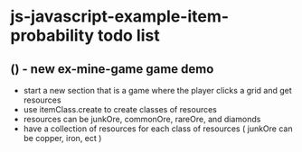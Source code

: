# js-javascript-example-item-probability todo list

## () - new ex-mine-game game demo
* start a new section that is a game where the player clicks a grid and get resources
* use itemClass.create to create classes of resources
* resources can be junkOre, commonOre, rareOre, and diamonds
* have a collection of resources for each class of resources ( junkOre can be copper, iron, ect )

